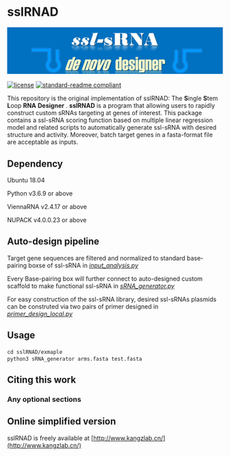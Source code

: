 # sslRNAD

![banner](https://github.com/hklz/sslRNAD/blob/main/img/sRNA.png)

[![license](https://img.shields.io/github/license/:user/:repo.svg)](LICENSE)
[![standard-readme compliant](https://img.shields.io/badge/readme%20style-standard-brightgreen.svg?style=flat-square)](https://github.com/RichardLitt/standard-readme)

This repository is the original implementation of sslRNAD: The **S**ingle **S**tem **L**oop **RNA** **Designer** .
**sslRNAD** is a program that allowing users to rapidly construct custom sRNAs targeting at genes of interest. This package contains a ssl-sRNA scoring function based on multiple linear regression model and related scripts to automatically generate ssl-sRNA with desired structure and activity. Moreover, batch target genes in a fasta-format file are acceptable as inputs.


## Dependency

Ubuntu 18.04

Python v3.6.9 or above

ViennaRNA v2.4.17 or above

NUPACK v4.0.0.23 or above


## Auto-design pipeline


Target gene sequences are filtered and normalized to standard base-pairing boxse of ssl-sRNA in [*input_analysis.py*](https://github.com/hklz/sslRNAD/blob/main/input_anaylsis.py)

Every Base-pairing box will further connect to auto-designed custom scaffold to make functional ssl-sRNA in [*sRNA_generator.py*](https://github.com/hklz/sslRNAD/blob/main/sRNA_generator.py)


For easy construction of the ssl-sRNA library, desired ssl-sRNAs plasmids can be construted via two pairs of primer designed in [*primer_design_local.py*](https://github.com/hklz/sslRNAD/blob/main/sRNA_generator.py)


## Usage

```
cd sslRNAD/exmaple
python3 sRNA_generator arms.fasta test.fasta
```

## Citing this work



### Any optional sections

## Online simplified version

sslRNAD is freely available at [http://www.kangzlab.cn/](http://www.kangzlab.cn/)

